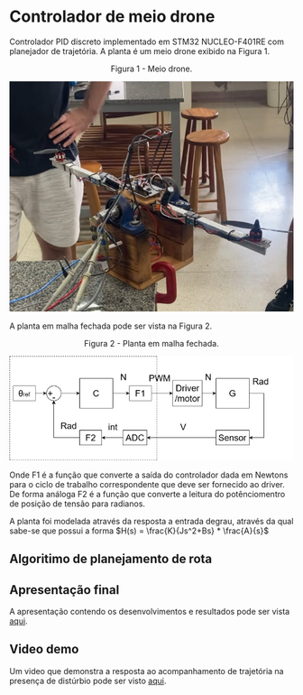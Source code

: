 # Controlador de meio drone
Controlador PID discreto implementado em STM32 NUCLEO-F401RE com planejador de trajetória.
A planta é um meio drone exibido na Figura 1.

<p align="center">
Figura 1 - Meio drone.
</p>

![](img/plant.jpg)

A planta em malha fechada pode ser vista na Figura 2.

<p align="center">
Figura 2 - Planta em malha fechada.
</p>

![](img/control.drawio.png)


Onde F1 é a função que converte a saída do controlador dada em Newtons para o ciclo de trabalho correspondente que deve ser fornecido ao driver. De forma análoga F2 é a função que converte a leitura do potênciomentro de posição de tensão para radianos.

A planta foi modelada através da resposta a entrada degrau, através da qual sabe-se que possui a forma
    $H(s) = \frac{K}{Js^2+Bs} * \frac{A}{s}$


## Algoritimo de planejamento de rota


## Apresentação final
A apresentação contendo os desenvolvimentos e resultados pode ser vista <a href="Apresentação_Meio_Drone_final.pdf" class="image fit">aqui</a>.

## Video demo
Um video que demonstra a resposta ao acompanhamento de trajetória na presença de distúrbio pode ser visto <a href="https://youtube.com/shorts/MJpE3WVZWKM" class="image fit">aqui</a>.

